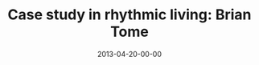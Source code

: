 ---
layout: message
category: message
series: "Rhythm"
title: "Case study in rhythmic living: Brian Tome"
date: 2013-04-20-00-00
message_id: 781
program: "http://s3.amazonaws.com/crossroads-media/media/legacy/documents/04_20-21_13Program_LO.pdf"
description: "Brian Tome presents a case study in rhythmic living."
video: "https://s3.amazonaws.com/crossroadsvideomessages/rhythm_01a.mp4"
video-duration: "36:08"
video-image: "http://s3.amazonaws.com/crossroads-media/images/legacy/content/rhythm_01_still.jpg"
audio: "http://s3.amazonaws.com/crossroads-media/media/legacy/mp3/rhythm_01a.mp3"
audio-duration: "36:03"
explicit: false
---